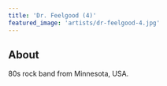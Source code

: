 ```yaml
---
title: 'Dr. Feelgood (4)'
featured_image: 'artists/dr-feelgood-4.jpg'
---
```


## About

80s rock band from Minnesota, USA.
